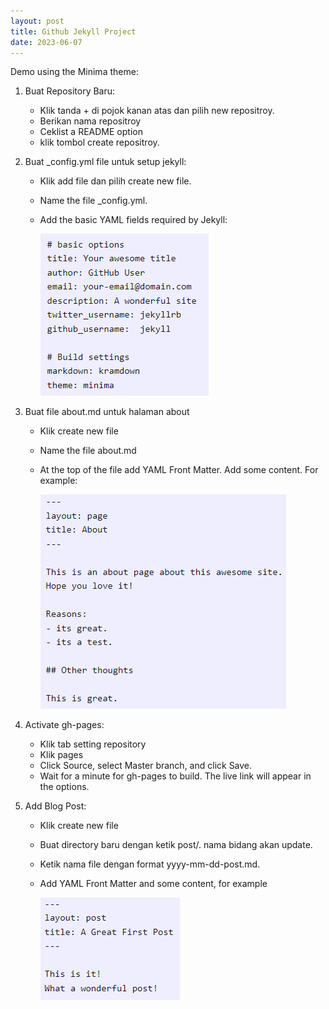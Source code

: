 ```yaml
---
layout: post
title: Github Jekyll Project
date: 2023-06-07
---
```


Demo using the Minima theme:

1. Buat Repository Baru:
   - Klik tanda + di pojok kanan atas dan pilih new repositroy.
   - Berikan nama repositroy
   - Ceklist a README option
   - klik tombol create repositroy.
2. Buat _config.yml file untuk setup jekyll:
   - Klik add file dan pilih create new file.
   - Name the file _config.yml.
   - Add the basic YAML fields required by Jekyll:
   
      ![jekyll](/assets/img/posts/jekyll.png)
      
3. Buat file about.md untuk halaman about
   - Klik create new file
   - Name the file about.md
   - At the top of the file add YAML Front Matter. Add some content. For example:
   
      ![jekyll1](/assets/img/posts/jekyll1.png)
   
4. Activate gh-pages:
   - Klik tab setting repository
   - Klik pages
   - Click Source, select Master branch, and click Save.
   - Wait for a minute for gh-pages to build. The live link will appear in the options.
   
5. Add Blog Post:
   -  Klik create new file
   -  Buat directory baru dengan ketik post/. nama bidang akan update.
   -  Ketik nama file dengan format yyyy-mm-dd-post.md.
   -  Add YAML Front Matter and some content, for example
   
      ![jekyll2](/assets/img/posts/jekyll2.png)
